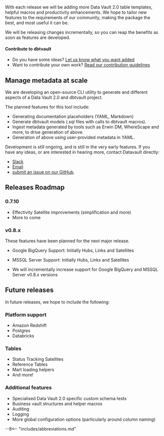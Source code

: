 With each release we will be adding more Data Vault 2.0 table templates, helpful macros and productivity enhancements.
We hope to tailor new features to the requirements of our community, making the package 
the best, and most useful it can be.

We will be releasing changes incrementally, so you can reap the benefits as soon as features are developed.

#### Contribute to dbtvault

- Do you have some ideas? [Let us know what you want added](https://github.com/Datavault-UK/dbtvault/issues)
- Want to contribute your own work? [Read our contribution guidelines](https://github.com/Datavault-UK/dbtvault/blob/master/CONTRIBUTING.md)


## Manage metadata at scale

We are developing an open-source CLI utility to generate and different aspects of a Data Vault 2.0 and dbtvault project. 
 
The planned features for this tool include:

- Generating documentation placeholders (YAML, Markdown)
- Generate dbtvault models (.sql files with calls to dbtvault macros).
- Ingest metadata generated by tools such as Erwin DM, WhereScape and more, to drive generation of above.
- Generation of above using user-provided metadata in YAML.

Development is still ongoing, and is still in the very early features.
If you have any ideas, or are interested in hearing more, contact Datavault directly:

- [Slack](https://join.slack.com/t/dbtvault/shared_invite/enQtODY5MTY3OTIyMzg2LWJlZDMyNzM4YzAzYjgzYTY0MTMzNTNjN2EyZDRjOTljYjY0NDYyYzEwMTlhODMzNGY3MmU2ODNhYWUxYmM2NjA)
- [Email](mailto:enquiries@data-vault.com)
- [submit an issue on our GitHub](https://github.com/Datavault-UK/dbtvault/issues).

## Releases Roadmap

### 0.7.10
- Effectivity Satellite improvements (simplification and more)
- More to come

### v0.8.x

These features have been planned for the next major release.

- Google BigQuery Support: Initially Hubs, Links and Satellites
- MSSQL Server Support: Initially Hubs, Links and Satellites
    
- We will incrementally increase support for Google BigQuery and MSSQL Server v0.8.x versions

## Future releases

In future releases, we hope to include the following:

### Platform support

- Amazon Redshift
- Postgres
- Databricks
    
### Tables

- Status Tracking Satellites
- Reference Tables
- Mart loading helpers
- And more!

### Additional features

- Specialised Data Vault 2.0 specific custom schema tests
- Business vault structures and helper macros
- Auditing 
- Logging
- More global configuration options (particularly around column naming)

--8<-- "includes/abbreviations.md"
